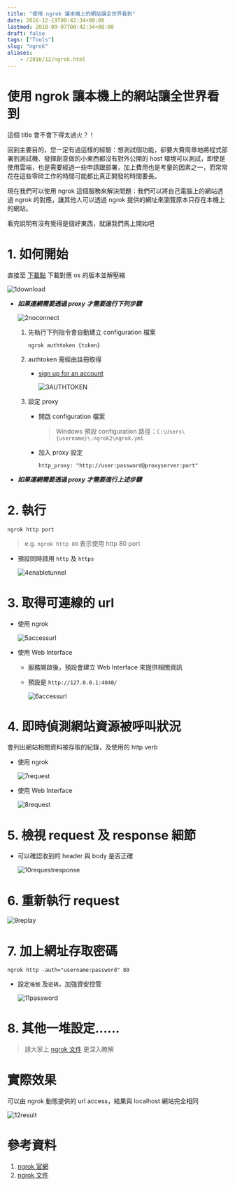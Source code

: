 ```yaml
---
title: "使用 ngrok 讓本機上的網站讓全世界看到"
date: 2016-12-19T00:42:34+08:00
lastmod: 2018-09-07T00:42:34+08:00
draft: false
tags: ["Tools"]
slug: "ngrok"
aliases:
    - /2016/12/ngrok.html
---
```

# 使用 ngrok 讓本機上的網站讓全世界看到
這個 title 會不會下得太過火？！

回到主要目的，您一定有過這樣的經驗：想測試個功能，卻要大費周章地將程式部署到測試機、發揮創意做的小東西都沒有對外公開的 host 環境可以測試，即使是使用雲端，也是需要經過一些申請跟部署，加上費用也是考量的因素之一，而常常花在這些零碎工作的時間可能都比真正開發的時間要長。

現在我們可以使用 ngrok 這個服務來解決問題：我們可以將自己電腦上的網站透過 ngrok 的對應，讓其他人可以透過 ngrok 提供的網址來瀏覽原本只存在本機上的網站。

看完說明有沒有覺得是個好東西，就讓我們馬上開始吧

# 1. 如何開始
直接至 [下載點](https://ngrok.com/download) 下載對應 os 的版本並解壓縮

![1download](https://cloud.githubusercontent.com/assets/3851540/22231642/b623eaa6-e21f-11e6-965b-d1fc05cd0c17.png)


- ***如果連網需要透過 proxy 才需要進行下列步驟***

    ![2noconnect](https://cloud.githubusercontent.com/assets/3851540/22231646/b62ad154-e21f-11e6-845d-68847976693b.png)

    1. 先執行下列指令會自動建立 configuration 檔案
        
        ```
        ngrok authtoken {token}
        ```
    2. authtoken 需經由註冊取得 
        - [ sign up for an account](https://dashboard.ngrok.com/user/signup)
             
             ![3AUTHTOKEN](https://cloud.githubusercontent.com/assets/3851540/22231645/b6284c4a-e21f-11e6-836d-1694f0276349.png)


    3. 設定 proxy
        - 開啟 configuration 檔案
            
            >Windows 預設 configuration 路徑：`C:\Users\{username}\.ngrok2\ngrok.yml`
            
        - 加入 proxy 設定
            
            ```
            http_proxy: "http://user:password@proxyserver:port"
            ```
- ***如果連網需要透過 proxy 才需要進行上述步驟***

# 2. 執行
    
```
ngrok http port
```
> e.g. `ngrok http 80` 表示使用 http  80 port
    
- 預設同時啟用 `http` 及 `https`
    
    ![4enabletunnel](https://cloud.githubusercontent.com/assets/3851540/22231647/b6470d6a-e21f-11e6-8f4f-5fadd4b60d6c.png)

# 3. 取得可連線的 url
- 使用 ngrok
    
    ![5accessurl](https://cloud.githubusercontent.com/assets/3851540/22231648/b6479bcc-e21f-11e6-9c90-0c297b86b89e.png)

- 使用 Web Interface
    - 服務開啟後，預設會建立 Web Interface 來提供相關資訊
    - 預設是 `http://127.0.0.1:4040/`
        
        ![6accessurl](https://cloud.githubusercontent.com/assets/3851540/22231650/b649523c-e21f-11e6-8438-8472224186aa.png)

# 4. 即時偵測網站資源被呼叫狀況
會列出網站相關資料被存取的紀錄，及使用的 http verb

- 使用 ngrok
    
    ![7request](https://cloud.githubusercontent.com/assets/3851540/22231649/b648f706-e21f-11e6-8dcf-7fcb423d4a23.png)

- 使用 Web Interface
    
    ![8request](https://cloud.githubusercontent.com/assets/3851540/22231639/b5e37836-e21f-11e6-9426-080e2a03608e.png)

# 5. 檢視 request 及 response 細節

- 可以確認收到的 header 與 body 是否正確
    
    ![10requestresponse](https://cloud.githubusercontent.com/assets/3851540/22231643/b624c8a4-e21f-11e6-8bf2-f6edf84cd9a5.png)

# 6. 重新執行 request

![9replay](https://cloud.githubusercontent.com/assets/3851540/22231640/b605fabe-e21f-11e6-9fe4-216bd83e4721.png)


# 7. 加上網址存取密碼
    
```
ngrok http -auth="username:password" 80
```
- 設定`帳號` 及`密碼`，加強資安控管
    
    ![11password](https://cloud.githubusercontent.com/assets/3851540/22231644/b6262988-e21f-11e6-90d9-187ecc42e8aa.png)


# 8. 其他一堆設定......

> 請大家上 [ngrok 文件](https://ngrok.com/docs) 更深入瞭解

# 實際效果
可以由 ngrok 動態提供的 url access，結果與 localhost 網站完全相同

![12result](https://cloud.githubusercontent.com/assets/3851540/22231641/b622a45c-e21f-11e6-9788-7c75c14a6740.png)


# 參考資料
1. [ngrok 官網](https://ngrok.com/)
2. [ngrok 文件](https://ngrok.com/docs)